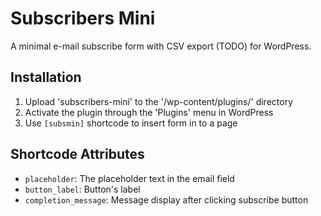 # Subscribers Mini

A minimal e-mail subscribe form with CSV export (TODO) for WordPress.

## Installation

1. Upload 'subscribers-mini' to the '/wp-content/plugins/' directory
2. Activate the plugin through the 'Plugins' menu in WordPress
3. Use `[subsmin]` shortcode to insert form in to a page

## Shortcode Attributes

- `placeholder`: The placeholder text in the email field
- `button_label`: Button's label
- `completion_message`: Message display after clicking subscribe button
